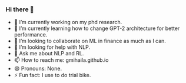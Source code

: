 ### Hi there 👋


- 🔭 I’m currently working on my phd research.
- 🌱 I’m currently learning how to change GPT-2 architecture for better performance.
- 👯 I’m looking to collaborate on ML in finance as much as I can.
- 🤔 I’m looking for help with NLP.
- 💬 Ask me about NLP and RL.
- 📫 How to reach me: gmihaila.github.io
- 😄 Pronouns: None.
- ⚡ Fun fact: I use to do trial bike.
